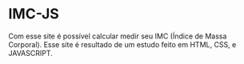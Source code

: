 # IMC-JS
Com esse site é possível calcular  medir seu IMC (Índice de Massa Corporal). Esse site é resultado de um estudo feito em HTML, CSS, e JAVASCRIPT.
